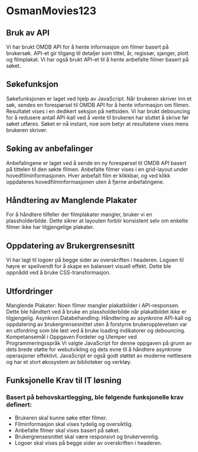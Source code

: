 # OsmanMovies123

## Bruk av API
Vi har brukt OMDB API for å hente informasjon om filmer basert på brukersøk. API-et gir tilgang til detaljer som tittel, år, regissør, sjanger, plott og filmplakat. Vi har også brukt API-et til å hente anbefalte filmer basert på søket.

## Søkefunksjon
Søkefunksjonen er laget ved hjelp av JavaScript. Når brukeren skriver inn et søk, sendes en forespørsel til OMDB API for å hente informasjon om filmen. Resultatet vises i en dedikert seksjon på nettsiden. Vi har brukt debouncing for å redusere antall API-kall ved å vente til brukeren har sluttet å skrive før søket utføres. Søket er nå instant, noe som betyr at resultatene vises mens brukeren skriver.

## Søking av anbefalinger
Anbefalingene er laget ved å sende en ny forespørsel til OMDB API basert på tittelen til den søkte filmen. Anbefalte filmer vises i en grid-layout under hovedfilminformasjonen. Hver anbefalt film er klikkbar, og ved klikk oppdateres hovedfilminformasjonen uten å fjerne anbefalingene.

## Håndtering av Manglende Plakater
For å håndtere tilfeller der filmplakater mangler, bruker vi en plassholderbilde. Dette sikrer at layouten forblir konsistent selv om enkelte filmer ikke har tilgjengelige plakater.

## Oppdatering av Brukergrensesnitt
Vi har lagt til logoer på begge sider av overskriften i headeren. Logoen til høyre er speilvendt for å skape en balansert visuell effekt. Dette ble oppnådd ved å bruke CSS-transformasjon.

## Utfordringer
Manglende Plakater: Noen filmer mangler plakatbilder i API-responsen. Dette ble håndtert ved å bruke en plassholderbilde når plakatbildet ikke er tilgjengelig.
Asynkron Databehandling: Håndtering av asynkrone API-kall og oppdatering av brukergrensesnittet uten å forstyrre brukeropplevelsen var en utfordring som ble løst ved å bruke loading indikatorer og debouncing.
Kompetansemål i Oppgaven
Fordeler og Ulemper ved Programmeringsspråk
Vi valgte JavaScript for denne oppgaven på grunn av dets brede støtte for webutvikling og dets evne til å håndtere asynkrone operasjoner effektivt. JavaScript er også godt støttet av moderne nettlesere og har et stort økosystem av biblioteker og verktøy.

## Funksjonelle Krav til IT løsning
### Basert på behovskartlegging, ble følgende funksjonelle krav definert:
- Brukeren skal kunne søke etter filmer.
- Filminformasjon skal vises tydelig og oversiktlig.
- Anbefalte filmer skal vises basert på søket.
- Brukergrensesnittet skal være responsivt og brukervennlig.
- Logoer skal vises på begge sider av overskriften i headeren.
